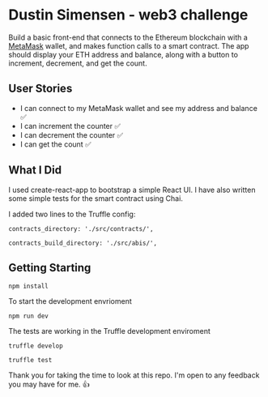 # Dustin Simensen - web3 challenge

Build a basic front-end that connects to the Ethereum blockchain with a
[MetaMask](https://metamask.io/) wallet, and makes function calls to a smart
contract. The app should display your ETH address and balance, along with a
button to increment, decrement, and get the count.

## User Stories

- I can connect to my MetaMask wallet and see my address and balance ✅
- I can increment the counter ✅
- I can decrement the counter ✅
- I can get the count ✅

## What I Did

I used create-react-app to bootstrap a simple React UI. I have also written some
simple tests for the smart contract using Chai.

I added two lines to the Truffle config:

```
contracts_directory: './src/contracts/',

contracts_build_directory: './src/abis/',
```

## Getting Starting

```
npm install
```

To start the development envrioment

```
npm run dev
```

The tests are working in the Truffle development enviroment

```
truffle develop
```

```
truffle test
```

Thank you for taking the time to look at this repo. I'm open to any feedback you
may have for me. 👍
